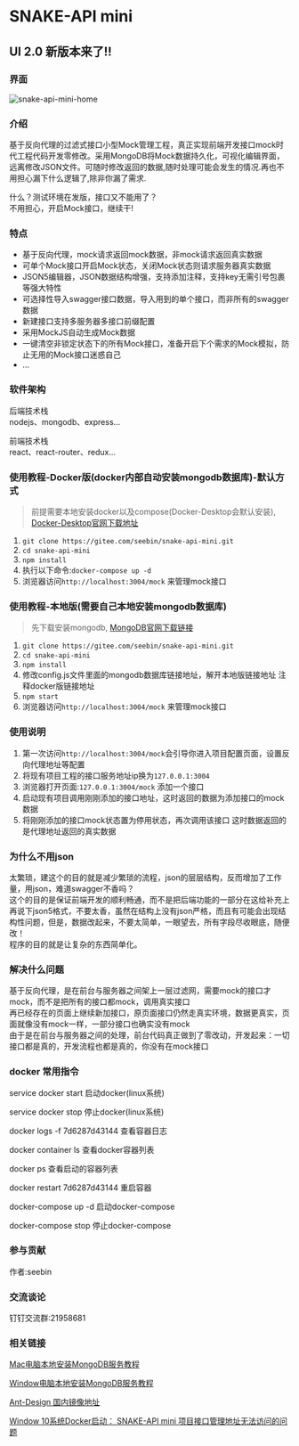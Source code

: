 # SNAKE-API mini

## UI 2.0 新版本来了!!

### 界面

![snake-api-mini-home](https://qiniu.seebin.com/snake-api-home-tab.png)

### 介绍

基于反向代理的过滤式接口小型Mock管理工程，真正实现前端开发接口mock时代工程代码开发零修改。采用MongoDB将Mock数据持久化，可视化编辑界面，远离修改JSON文件。可随时修改返回的数据,随时处理可能会发生的情况.再也不用担心漏下什么逻辑了,除非你漏了需求.

什么？测试环境在发版，接口又不能用了？  
不用担心，开启Mock接口，继续干!

### 特点

+ 基于反向代理，mock请求返回mock数据，非mock请求返回真实数据
+ 可单个Mock接口开启Mock状态，关闭Mock状态则请求服务器真实数据
+ JSON5编辑器，JSON数据结构增强，支持添加注释，支持key无需引号包裹等强大特性
+ 可选择性导入swagger接口数据，导入用到的单个接口，而非所有的swagger数据
+ 新建接口支持多服务器多接口前缀配置
+ 采用MockJS自动生成Mock数据
+ 一键清空非锁定状态下的所有Mock接口，准备开启下个需求的Mock模拟，防止无用的Mock接口迷惑自己
+ ...

### 软件架构

后端技术栈  
nodejs、mongodb、express...

前端技术栈  
react、react-router、redux...

### 使用教程-Docker版(docker内部自动安装mongodb数据库)-默认方式

> 前提需要本地安装docker以及compose(Docker-Desktop会默认安装), [Docker-Desktop官网下载地址](https://www.docker.com/products/docker-desktop)

1. `git clone https://gitee.com/seebin/snake-api-mini.git`
2. `cd snake-api-mini`
3. `npm install`
4. 执行以下命令:`docker-compose up -d`
5. 浏览器访问`http://localhost:3004/mock` 来管理mock接口

### 使用教程-本地版(需要自己本地安装mongodb数据库)

> 先下载安装mongodb, [MongoDB官网下载链接](https://www.mongodb.com/download-center/community)

1. `git clone https://gitee.com/seebin/snake-api-mini.git`
2. `cd snake-api-mini`
3. `npm install`
4. 修改config.js文件里面的mongodb数据库链接地址，解开本地版链接地址  注释docker版链接地址
5. `npm start`
6. 浏览器访问`http://localhost:3004/mock` 来管理mock接口

### 使用说明

1. 第一次访问`http://localhost:3004/mock`会引导你进入项目配置页面，设置反向代理地址等配置
2. 将现有项目工程的接口服务地址ip换为`127.0.0.1:3004`
3. 浏览器打开页面:`127.0.0.1:3004/mock` 添加一个接口
4. 启动现有项目调用刚刚添加的接口地址，这时返回的数据为添加接口的mock数据
5. 将刚刚添加的接口mock状态置为停用状态，再次调用该接口 这时数据返回的是代理地址返回的真实数据

### 为什么不用json
太繁琐，建这个的目的就是减少繁琐的流程，json的层层结构，反而增加了工作量，用json，难道swagger不香吗？  
这个的目的是保证前端开发的顺利畅通，而不是把后端功能的一部分在这给补充上  
再说下json5格式，不要太香，虽然在结构上没有json严格，而且有可能会出现结构性问题，但是，数据改起来，不要太简单，一眼望去，所有字段尽收眼底，随便改！  
程序的目的就是让复杂的东西简单化。

### 解决什么问题

基于反向代理，是在前台与服务器之间架上一层过滤网，需要mock的接口才mock，而不是把所有的接口都mock，调用真实接口  
再已经存在的页面上继续新加接口，原页面接口仍然走真实环境，数据更真实，页面就像没有mock一样，一部分接口也确实没有mock  
由于是在前台与服务器之间的处理，前台代码真正做到了零改动，开发起来：一切接口都是真的，开发流程也都是真的，你没有在mock接口  

### docker 常用指令

service docker start      启动docker(linux系统)

service docker stop      停止docker(linux系统)

 docker logs -f 7d6287d43144   查看容器日志

 docker container ls    查看docker容器列表

 docker ps              查看启动的容器列表

 docker restart 7d6287d43144      重启容器

 docker-compose up -d  启动docker-compose

 docker-compose stop   停止docker-compose

### 参与贡献

作者:seebin

### 交流谈论

钉钉交流群:21958681

### 相关链接

[Mac电脑本地安装MongoDB服务教程](http://note.youdao.com/noteshare?id=ff4b17665bdab2022c67571b716c5be3)

[Window电脑本地安装MongoDB服务教程](http://note.youdao.com/noteshare?id=ae30a3d8b9ad2b8fdd81f2ae39834490)

[Ant-Design 国内镜像地址](https://ant-design.gitee.io/components/button-cn/)

[Window 10系统Docker启动： SNAKE-API mini 项目接口管理地址无法访问的问题](http://note.youdao.com/noteshare?id=33ee27ee8a5412322e5ce1981ceaa556&sub=5B4F928C0D7E4A2C853571B600B5B329)